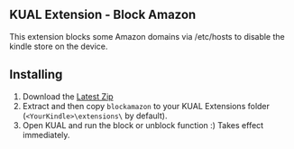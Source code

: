 ## KUAL Extension - Block Amazon

This extension blocks some Amazon domains via /etc/hosts to disable the kindle store on the device.

## Installing

1. Download the [Latest Zip](https://github.com/mitchellurgero/kindle-kual-blockamazon/releases)
2. Extract and then copy `blockamazon` to your KUAL Extensions folder (`<YourKindle>\extensions\` by default).
3. Open KUAL and run the block or unblock function :) Takes effect immediately.
